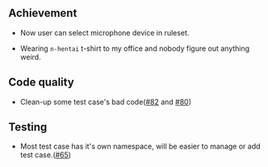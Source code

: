## Achievement

- Now user can select microphone device in ruleset.

- Wearing `n-hentai` t-shirt to my office and nobody figure out anything weird.

## Code quality

- Clean-up some test case's bad code([#82](https://github.com/osu-Karaoke/osu-Karaoke/pull/82) and [#80](https://github.com/osu-Karaoke/osu-Karaoke/pull/80))

## Testing

- Most test case has it's own namespace, will be easier to manage or add test case.([#65](https://github.com/osu-Karaoke/osu-Karaoke/pull/65))